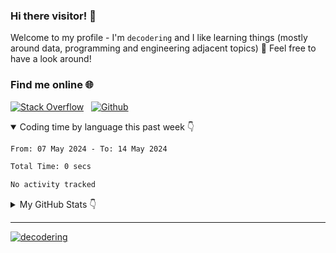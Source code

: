 ### Hi there visitor! 👋

Welcome to my profile - I'm `decodering` and I like learning things (mostly around data, programming and engineering adjacent topics) 🌱 Feel free to have a look around!

### Find me online 🌐

[![Stack Overflow](https://img.shields.io/badge/Stack_Overflow-FE7A16?style=for-the-badge&logo=stack-overflow&logoColor=white)](https://stackoverflow.com/users/10002593/decodering) &nbsp;
[![Github](https://img.shields.io/badge/GitHub-gray?style=for-the-badge&logo=github&logoColor=white)](https://github.com/decodering) &nbsp;

<!--
<INSERT WEBSITE>
<INSERT TWITTER>
<INSERT LINKEDIN?>
-->

<details open>
<summary>Coding time by language this past week 👇</summary>
<!--START_SECTION:waka-->

```txt
From: 07 May 2024 - To: 14 May 2024

Total Time: 0 secs

No activity tracked
```

<!--END_SECTION:waka-->
</details>

<details>
<summary>My GitHub Stats 👇</summary>
<br />
<div align="center">
  <img align="center" height=180em src="https://github-readme-stats.vercel.app/api?username=decodering&include_all_commits=true&show_icons=true&count_private=true&theme=rose_pine" />
  &nbsp;&nbsp;&nbsp;&nbsp;&nbsp;&nbsp;&nbsp;&nbsp;&nbsp;&nbsp;&nbsp;&nbsp;
  <img align="center" height=180em src="https://github-readme-stats.vercel.app/api/top-langs/?username=decodering&hide=css,jupyter%20notebook,c,assembly,html&show_icons=true&layout=compact&langs_count=8&count_private=true&theme=rose_pine" />
</div>
</details>

---

<a align="left" href="https://github.com/decodering/decodering">
  <img src="https://komarev.com/ghpvc/?username=decodering&label=Profile%20views&color=0e75b6&style=flat" alt="decodering" /> 
</a>


<!--
**decodering/decodering** is a ✨ _special_ ✨ repository because its `README.md` (this file) appears on your GitHub profile.

Read more here - https://docs.github.com/en/account-and-profile/setting-up-and-managing-your-github-profile/customizing-your-profile/managing-your-profile-readme

Inspired from:
- secure-77's profile - https://github.com/secure-77
- fpgmas' profile - https://github.com/fpgmaas

Starred Themes:
- vue-dark
- gotham
- github_dark
- apprentice

Here are some ideas to get you started:

- 🔭 I’m currently working on ...
- 🌱 I’m currently learning ...
- 👯 I’m looking to collaborate on ...
- 🤔 I’m looking for help with ...
- 💬 Ask me about ...
- 📫 How to reach me: ...
- 😄 Pronouns: ...
- ⚡ Fun fact: ...
-->
